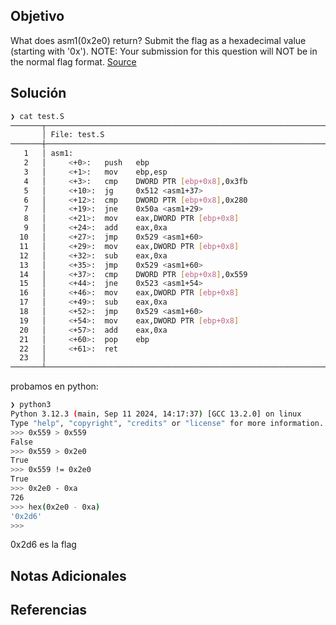 ## Objetivo
What does asm1(0x2e0) return? Submit the flag as a hexadecimal value (starting with '0x'). NOTE: Your submission for this question will NOT be in the normal flag format. [Source](https://jupiter.challenges.picoctf.org/static/f1c2358ff7d1e9386e41552c549cf2f6/test.S)

## Solución
```bash
❯ cat test.S
───────┬──────────────────────────────────────────────────────────────────────────────────────────────────────────────────────────────────
       │ File: test.S
───────┼──────────────────────────────────────────────────────────────────────────────────────────────────────────────────────────────────
   1   │ asm1:
   2   │     <+0>:   push   ebp
   3   │     <+1>:   mov    ebp,esp
   4   │     <+3>:   cmp    DWORD PTR [ebp+0x8],0x3fb
   5   │     <+10>:  jg     0x512 <asm1+37>
   6   │     <+12>:  cmp    DWORD PTR [ebp+0x8],0x280
   7   │     <+19>:  jne    0x50a <asm1+29>
   8   │     <+21>:  mov    eax,DWORD PTR [ebp+0x8]
   9   │     <+24>:  add    eax,0xa
  10   │     <+27>:  jmp    0x529 <asm1+60>
  11   │     <+29>:  mov    eax,DWORD PTR [ebp+0x8]
  12   │     <+32>:  sub    eax,0xa
  13   │     <+35>:  jmp    0x529 <asm1+60>
  14   │     <+37>:  cmp    DWORD PTR [ebp+0x8],0x559
  15   │     <+44>:  jne    0x523 <asm1+54>
  16   │     <+46>:  mov    eax,DWORD PTR [ebp+0x8]
  17   │     <+49>:  sub    eax,0xa
  18   │     <+52>:  jmp    0x529 <asm1+60>
  19   │     <+54>:  mov    eax,DWORD PTR [ebp+0x8]
  20   │     <+57>:  add    eax,0xa
  21   │     <+60>:  pop    ebp
  22   │     <+61>:  ret    
  23   │ 
───────┴──────────────────────────────────────────────────────────────────
```
probamos en python:
```bash
❯ python3
Python 3.12.3 (main, Sep 11 2024, 14:17:37) [GCC 13.2.0] on linux
Type "help", "copyright", "credits" or "license" for more information.
>>> 0x559 > 0x559
False
>>> 0x559 > 0x2e0
True
>>> 0x559 != 0x2e0
True
>>> 0x2e0 - 0xa
726
>>> hex(0x2e0 - 0xa)
'0x2d6'
>>> 
```
0x2d6 es la flag

## Notas Adicionales


## Referencias
